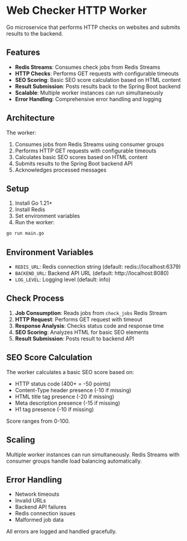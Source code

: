 # Web Checker HTTP Worker

Go microservice that performs HTTP checks on websites and submits results to the backend.

## Features

- **Redis Streams**: Consumes check jobs from Redis Streams
- **HTTP Checks**: Performs GET requests with configurable timeouts
- **SEO Scoring**: Basic SEO score calculation based on HTML content
- **Result Submission**: Posts results back to the Spring Boot backend
- **Scalable**: Multiple worker instances can run simultaneously
- **Error Handling**: Comprehensive error handling and logging

## Architecture

The worker:

1. Consumes jobs from Redis Streams using consumer groups
2. Performs HTTP GET requests with configurable timeouts
3. Calculates basic SEO scores based on HTML content
4. Submits results to the Spring Boot backend API
5. Acknowledges processed messages

## Setup

1. Install Go 1.21+
2. Install Redis
3. Set environment variables
4. Run the worker:

```bash
go run main.go
```

## Environment Variables

- `REDIS_URL`: Redis connection string (default: redis://localhost:6379)
- `BACKEND_URL`: Backend API URL (default: http://localhost:8080)
- `LOG_LEVEL`: Logging level (default: info)

## Check Process

1. **Job Consumption**: Reads jobs from `check_jobs` Redis Stream
2. **HTTP Request**: Performs GET request with timeout
3. **Response Analysis**: Checks status code and response time
4. **SEO Scoring**: Analyzes HTML for basic SEO elements
5. **Result Submission**: Posts result to backend API

## SEO Score Calculation

The worker calculates a basic SEO score based on:

- HTTP status code (400+ = -50 points)
- Content-Type header presence (-10 if missing)
- HTML title tag presence (-20 if missing)
- Meta description presence (-15 if missing)
- H1 tag presence (-10 if missing)

Score ranges from 0-100.

## Scaling

Multiple worker instances can run simultaneously. Redis Streams with consumer groups handle load balancing automatically.

## Error Handling

- Network timeouts
- Invalid URLs
- Backend API failures
- Redis connection issues
- Malformed job data

All errors are logged and handled gracefully.
